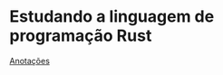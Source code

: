# Estudando a linguagem de programação Rust
[Anotações](https://aback-meter-9b4.notion.site/Rust-bde9e571c6fd40f69f63bccccde8323c?pvs=4)


